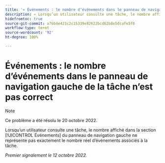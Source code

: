 ```yaml
---
title: '« Événements : le nombre d’événements dans le panneau de navigation gauche de la tâche n’est pas correct »'
description: « Lorsqu’un utilisateur consulte une tâche, le nombre affiché dans la section Événements du panneau de navigation gauche ne représente pas exactement le nombre réel d’événements associés à la tâche. »
hidefromtoc: true
source-git-commit: a76b4e421c2c15339e82622bcd62b8e5dcafe5f0
workflow-type: tm+mt
source-wordcount: '92'
ht-degree: 100%

---
```



# Événements : le nombre d’événements dans le panneau de navigation gauche de la tâche n’est pas correct

>[!NOTE]
>
>Ce problème a été résolu le 20 octobre 2022.

Lorsqu’un utilisateur consulte une tâche, le nombre affiché dans la section [!UICONTROL Événements] du panneau de navigation gauche ne représente pas exactement le nombre réel d’événements associés à la tâche.

_Premier signalement le 12 octobre 2022._

